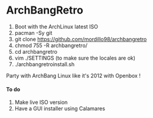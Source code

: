 # ArchBangRetro

1.  Boot with the ArchLinux latest ISO
2.  pacman -Sy git
3.  git clone https://github.com/mordillo98/archbangretro
4.  chmod 755 -R archbangretro/
5.  cd archbangretro
6.  vim ./SETTINGS  (to make sure the locales are ok)
7.  ./archbangretroinstall.sh

Party with ArchBang Linux like it's 2012 with Openbox !


#### To do
1. Make live ISO version
2. Have a GUI installer using Calamares
